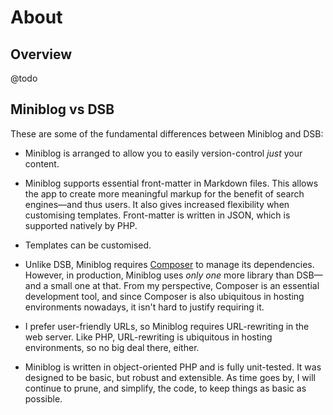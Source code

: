 # About

## Overview

@todo

## Miniblog vs DSB

These are some of the fundamental differences between Miniblog and DSB:

- Miniblog is arranged to allow you to easily version-control *just* your content.

- Miniblog supports essential front-matter in Markdown files.  This allows the app to create more meaningful markup for the benefit of search engines&mdash;and thus users.  It also gives increased flexibility when customising templates.  Front-matter is written in JSON, which is supported natively by PHP.

- Templates can be customised.

- Unlike DSB, Miniblog requires [Composer](https://getcomposer.org/) to manage its dependencies.  However, in production, Miniblog uses *only one* more library than DSB&mdash;and a small one at that.  From my perspective, Composer is an essential development tool, and since Composer is also ubiquitous in hosting environments nowadays, it isn't hard to justify requiring it.

- I prefer user-friendly URLs, so Miniblog requires URL-rewriting in the web server.  Like PHP, URL-rewriting is ubiquitous in hosting environments, so no big deal there, either.

- Miniblog is written in object-oriented PHP and is fully unit-tested.  It was designed to be basic, but robust and extensible.  As time goes by, I will continue to prune, and simplify, the code, to keep things as basic as possible.
